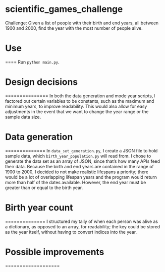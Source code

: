 # scientific_games_challenge

Challenge: Given a list of people with their birth and end years, all between 1900 and 2000, find the year with the most number of people alive.

# Use
====
Run `python main.py`.

# Design decisions
===============
In both the data generation and mode year scripts, I factored out certain variables to be constants, such as the maximum and minimum years, to improve readability. This would also allow for easy adjustments in the event that we want to change the year range or the sample data size.

# Data generation
==============
In `data_set_generation.py`, I create a JSON file to hold sample data, which `birth_year_population.py` will read from.
I chose to generate the data set as an array of JSON, since that’s how many APIs feed their data.
Because the birth and end years are contained in the range of 1900 to 2000, I decided to not make realistic lifespans a priority; there would be a lot of overlapping lifespan years and the program would return more than half of the dates available.
However, the end year must be greater than or equal to the birth year. 

# Birth year count
==============
I structured my tally of when each person was alive as a dictionary, as opposed to an array, for readability; the key could be stored as the year itself, without having to convert indices into the year.

# Possible improvements
===================
